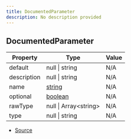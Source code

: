```yaml
---
title: DocumentedParameter
description: No description provided
---
```


## DocumentedParameter

| Property | Type | Value |
| ----------- | ----------- | ----------- |
| default | null \| string | N/A |
| description | null \| string | N/A |
| name | [string](https://developer.mozilla.org/en-US/docs/Web/JavaScript/Reference/Global_Objects/String) | N/A |
| optional | [boolean](https://developer.mozilla.org/en-US/docs/Web/JavaScript/Reference/Global_Objects/Boolean) | N/A |
| rawType | null \| Array\<string> | N/A |
| type | null \| string | N/A |


- [Source](https://github.com/neplextech/micro-docgen/blob/38358ca74767eba2bb03bd633518726d6b884070/src/serializers/ClassSerializer.ts#L41)